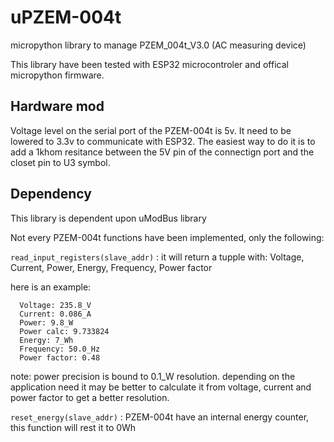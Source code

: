 # uPZEM-004t

micropython library to manage PZEM_004t_V3.0 (AC measuring device)


This library have been tested with ESP32 microcontroler and offical micropython firmware.

## Hardware mod
Voltage level on the serial port of the PZEM-004t is 5v.
It need to be lowered to 3.3v to communicate with ESP32.
The easiest way to do it is to add a 1khom resitance between the 5V pin of the connectign port and the closet pin to U3 symbol.

## Dependency
This library is dependent upon uModBus library



Not every PZEM-004t functions have been implemented, only the following:

  ```read_input_registers(slave_addr)``` : it will return a tupple with: Voltage, Current, Power, Energy, Frequency, Power factor


here is an example:
```
  Voltage: 235.8_V
  Current: 0.086_A
  Power: 9.8_W
  Power calc: 9.733824
  Energy: 7_Wh
  Frequency: 50.0_Hz
  Power factor: 0.48
```
note: power precision is bound to 0.1_W resolution.
depending on the application need it may be better to calculate it from voltage, 
current and power factor to get a better resolution.

  ```reset_energy(slave_addr)``` : PZEM-004t have an internal energy counter, this function will rest it to 0Wh

